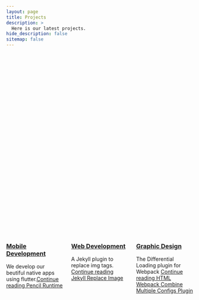 ```yaml
---
layout: page
title: Projects
description: >
  Here is our latest projects.
hide_description: false
sitemap: false
---
```





<article class="page" role="article">
   <div class="columns columns-break">
      <div class="column column-1">
         <article class="project-card" vocab="http://schema.org/" typeof="CreativeWork" resource="/projects/pencil-runtime/#project">
            <meta property="name" content="Pencil Runtime">
            <meta property="image" content="/assets/img/stencil.svg">
            <a href="/projects/mobile-development/" class="no-hover no-print-link flip-project" tabindex="-1">
               <div class="project-card-img aspect-ratio sixteen-nine flip-project-img"> <img src="https://firebasestorage.googleapis.com/v0/b/graph-media.appspot.com/o/images%2Fmobdev.jpg?alt=media&token=c95ce60c-32b8-4f4f-b74c-a8ea6a2f9249" alt="Pencil Runtime" width="864" height="486" loading="lazy" style="opacity: 0;"></div>
            </a>
            <h3 class="project-card-title flip-project-title"> <a href="/projects/mobile-development/" class="flip-title" property="mainEntityOfPage">Mobile Development</a></h3>
            <p class="project-card-text fine" property="disambiguatingDescription"> We develop our beutiful native apps using flutter.<a class="fill-card no-hover" href="/projects/mobile-development/" tabindex="-1"><span class="sr-only">Continue reading Pencil Runtime </span></a></p>
         </article>
      </div>
      <div class="column column-1-2">
         <article class="project-card" vocab="http://schema.org/" typeof="CreativeWork" resource="/projects/jekyll-replace-img/#project">
            <meta property="name" content="Jekyll Replace Image">
            <meta property="image" content="/assets/img/jekyll.svg">
            <a href="/projects/web-development/" class="no-hover no-print-link flip-project" tabindex="-1">
               <div class="project-card-img aspect-ratio sixteen-nine flip-project-img"> <img src="https://firebasestorage.googleapis.com/v0/b/graph-media.appspot.com/o/images%2Fwebdev.jpg?alt=media&token=a30103b8-0e31-4652-83be-c59250bcd959" alt="Jekyll Replace Image" width="864" height="486" loading="lazy" style="opacity: 0;"></div>
            </a>
            <h3 class="project-card-title flip-project-title"> <a href="/projects/web-development/" class="flip-title" property="mainEntityOfPage">Web Development</a></h3>
            <p class="project-card-text fine" property="disambiguatingDescription"> A Jekyll plugin to replace img tags. <a class="fill-card no-hover" href="/projects/web-development/" tabindex="-1"><span class="sr-only">Continue reading Jekyll Replace Image </span></a></p>
         </article>
      </div>     
      <div class="column column-1-2">
         <article class="project-card" vocab="http://schema.org/" typeof="CreativeWork" resource="/projects/graphic-design/#project">
            <meta property="name" content="HTML Webpack Combine Multiple Configs Plugin">
            <meta property="image" content="/assets/img/projects/webpack.png">
            <a href="/projects/graphic-design/" class="no-hover no-print-link flip-project" tabindex="-1">
               <div class="project-card-img aspect-ratio sixteen-nine flip-project-img"> <img src="https://firebasestorage.googleapis.com/v0/b/graph-media.appspot.com/o/images%2Fdesign.jpg?alt=media&token=42bedd2b-b1d2-46f2-8cc3-c823fc9c7bd2" sizes="(min-width:86em)27.5rem,(min-width:54em)24.5rem,(min-width:42em)21.5rem,42rem" alt="HTML Webpack Combine Multiple Configs Plugin" width="864" height="486" loading="lazy" style="opacity: 0;"></div>
            </a>
            <h3 class="project-card-title flip-project-title"> <a href="/projects/graphic-design/" class="flip-title" property="mainEntityOfPage">Graphic Design</a></h3>
            <p class="project-card-text fine" property="disambiguatingDescription"> The Differential Loading plugin for Webpack <a class="fill-card no-hover" href="/projects/graphic-design/" tabindex="-1"><span class="sr-only">Continue reading HTML Webpack Combine Multiple Configs Plugin </span></a></p>
         </article>
      </div>
      
      
   </div>
   
</article>